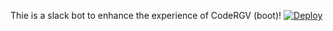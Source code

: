Thie is a slack bot to enhance the experience of CodeRGV (boot)!
[![Deploy](https://www.herokucdn.com/deploy/button.svg)](https://heroku.com/deploy)
